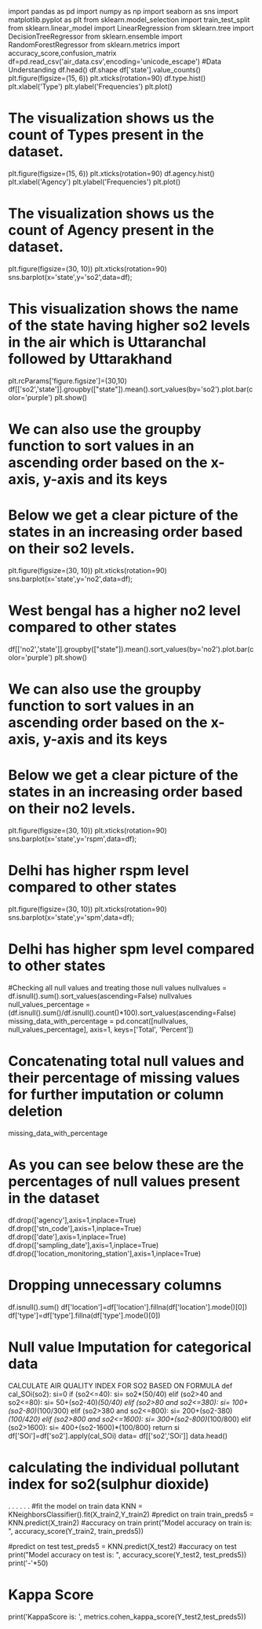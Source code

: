 import pandas as pd
import numpy as np
import seaborn as sns
import matplotlib.pyplot as plt
from sklearn.model_selection import train_test_split
from sklearn.linear_model import LinearRegression
from sklearn.tree import DecisionTreeRegressor
from sklearn.ensemble import RandomForestRegressor
from sklearn.metrics import accuracy_score,confusion_matrix
df=pd.read_csv('air_data.csv',encoding='unicode_escape')
#Data Understanding
df.head()
df.shape
df['state'].value_counts()
plt.figure(figsize=(15, 6))
plt.xticks(rotation=90)
df.type.hist()
plt.xlabel('Type')
plt.ylabel('Frequencies')
plt.plot()
# The visualization shows us the count of Types present in the dataset.
plt.figure(figsize=(15, 6))
plt.xticks(rotation=90)
df.agency.hist()
plt.xlabel('Agency')
plt.ylabel('Frequencies')
plt.plot()
# The visualization shows us the count of Agency present in the dataset.
plt.figure(figsize=(30, 10))
plt.xticks(rotation=90)
sns.barplot(x='state',y='so2',data=df);
# This visualization shows the name of the state having higher so2 levels in the air which is Uttaranchal followed by Uttarakhand
plt.rcParams['figure.figsize']=(30,10)
df[['so2','state']].groupby(["state"]).mean().sort_values(by='so2').plot.bar(color='purple')
plt.show()
# We can also use the groupby function to sort values in an ascending order based on the x-axis, y-axis and its keys
# Below we get a clear picture of the states in an increasing order based on their so2 levels.
plt.figure(figsize=(30, 10))
plt.xticks(rotation=90)
sns.barplot(x='state',y='no2',data=df);
# West bengal has a higher no2 level compared to other states 
df[['no2','state']].groupby(["state"]).mean().sort_values(by='no2').plot.bar(color='purple')
plt.show()
# We can also use the groupby function to sort values in an ascending order based on the x-axis, y-axis and its keys
# Below we get a clear picture of the states in an increasing order based on their no2 levels.
plt.figure(figsize=(30, 10))
plt.xticks(rotation=90)
sns.barplot(x='state',y='rspm',data=df);
# Delhi has higher rspm level compared to other states 
plt.figure(figsize=(30, 10))
plt.xticks(rotation=90)
sns.barplot(x='state',y='spm',data=df);
# Delhi has higher spm level compared to other states
#Checking all null values and treating those null values
nullvalues = df.isnull().sum().sort_values(ascending=False)
nullvalues
null_values_percentage = (df.isnull().sum()/df.isnull().count()*100).sort_values(ascending=False)
missing_data_with_percentage = pd.concat([nullvalues, null_values_percentage], axis=1, keys=['Total', 'Percent'])
# Concatenating total null values and their percentage of missing values for further imputation or column deletion
missing_data_with_percentage
# As you can see below these are the percentages of null values present in the dataset
df.drop(['agency'],axis=1,inplace=True)
df.drop(['stn_code'],axis=1,inplace=True)
df.drop(['date'],axis=1,inplace=True)
df.drop(['sampling_date'],axis=1,inplace=True)
df.drop(['location_monitoring_station'],axis=1,inplace=True)
# Dropping unnecessary columns
df.isnull().sum()
df['location']=df['location'].fillna(df['location'].mode()[0])
df['type']=df['type'].fillna(df['type'].mode()[0])
# Null value Imputation for categorical data
CALCULATE AIR QUALITY INDEX FOR SO2 BASED ON FORMULA
def cal_SOi(so2):
    si=0
    if (so2<=40):
     si= so2*(50/40)
    elif (so2>40 and so2<=80):
     si= 50+(so2-40)*(50/40)
    elif (so2>80 and so2<=380):
     si= 100+(so2-80)*(100/300)
    elif (so2>380 and so2<=800):
     si= 200+(so2-380)*(100/420)
    elif (so2>800 and so2<=1600):
     si= 300+(so2-800)*(100/800)
    elif (so2>1600):
     si= 400+(so2-1600)*(100/800)
    return si
df['SOi']=df['so2'].apply(cal_SOi)
data= df[['so2','SOi']]
data.head()
# calculating the individual pollutant index for so2(sulphur dioxide)
.
.
.
.
.
.
#fit the model on train data 
KNN = KNeighborsClassifier().fit(X_train2,Y_train2)
#predict on train 
train_preds5 = KNN.predict(X_train2)
#accuracy on train
print("Model accuracy on train is: ", accuracy_score(Y_train2, train_preds5))

#predict on test
test_preds5 = KNN.predict(X_test2)
#accuracy on test
print("Model accuracy on test is: ", accuracy_score(Y_test2, test_preds5))
print('-'*50)

# Kappa Score
print('KappaScore is: ', metrics.cohen_kappa_score(Y_test2,test_preds5))

